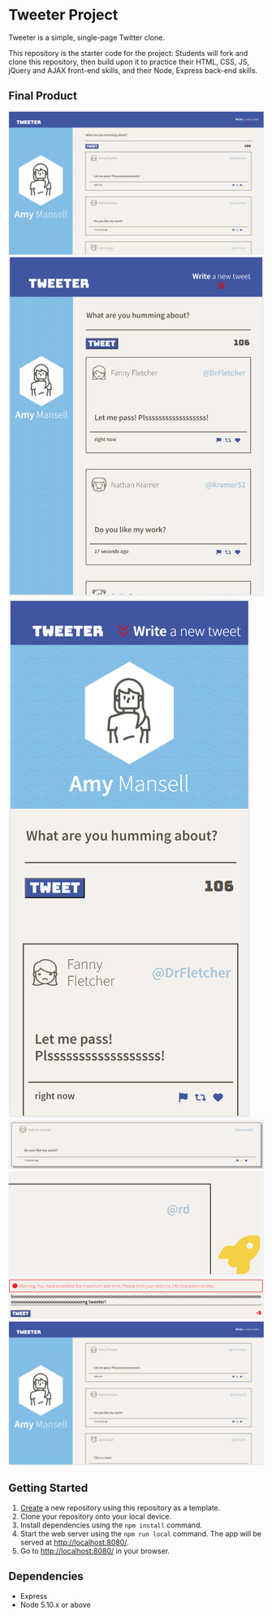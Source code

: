 # Tweeter Project

Tweeter is a simple, single-page Twitter clone.

This repository is the starter code for the project: Students will fork and clone this repository, then build upon it to practice their HTML, CSS, JS, jQuery and AJAX front-end skills, and their Node, Express back-end skills.

## Final Product
!["Screenshot of Tweeter on Desktop 1920*1080"](https://github.com/raincouver/TweeterProject/blob/master/docs/Tweeter_On_DesktopFullHD.PNG)
!["Screenshot of Tweeter on Ipad Mini"](https://github.com/raincouver/TweeterProject/blob/master/docs/Tweeter_On_IPAD_Mini.PNG)
!["Screenshot of Tweeter on IPhone 12 Pro"](https://github.com/raincouver/TweeterProject/blob/master/docs/Tweeter_On_IPhone12Pro.PNG)
!["Screenshot of Tweeter Hover Effects"](https://github.com/raincouver/TweeterProject/blob/master/docs/Tweeter_hover.PNG)
!["Screenshot of Tweeter Back To Top (Certified by SPACEY Rockets..Elon)"](https://github.com/raincouver/TweeterProject/blob/master/docs/Tweeter_rocket.PNG)
!["Screenshot of Tweeter Warning Messages Popping"](https://github.com/raincouver/TweeterProject/blob/master/docs/Tweeter_warnings.PNG)
!["Screenshot of Tweeter Posting Area Hided"](https://github.com/raincouver/TweeterProject/blob/master/docs/Tweeter_Hide.PNG)

## Getting Started

1. [Create](https://docs.github.com/en/repositories/creating-and-managing-repositories/creating-a-repository-from-a-template) a new repository using this repository as a template.
2. Clone your repository onto your local device.
3. Install dependencies using the `npm install` command.
3. Start the web server using the `npm run local` command. The app will be served at <http://localhost:8080/>.
4. Go to <http://localhost:8080/> in your browser.

## Dependencies

- Express
- Node 5.10.x or above